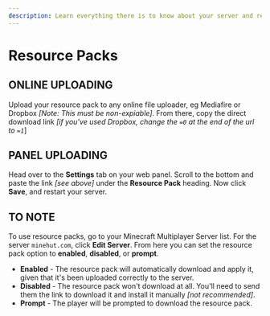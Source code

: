 ```yaml
---
description: Learn everything there is to know about your server and resource packs.
---
```


# Resource Packs

## ONLINE UPLOADING

Upload your resource pack to any online file uploader, eg Mediafire or Dropbox _\[Note: This must be non-expiable\]_. From there, copy the direct download link _\[if you've used Dropbox, change the `=0` at the end of the url to `=1`_\]

## PANEL UPLOADING

Head over to the **Settings** tab on your web panel. Scroll to the bottom and paste the link _\[see above\]_ under the **Resource Pack** heading. Now click **Save**, and restart your server.

## TO NOTE

To use resource packs, go to your Minecraft Multiplayer Server list. For the server `minehut.com`, click **Edit Server**. From here you can set the resource pack option to **enabled**, **disabled**, or **prompt**.

* **Enabled** - The resource pack will automatically download and apply it, given that it's been uploaded correctly to the server.
* **Disabled** - The resource pack won't download at all. You'll need to send them the link to download it and install it manually _\[not recommended\]_.
* **Prompt** - The player will be prompted to download the resource pack.

